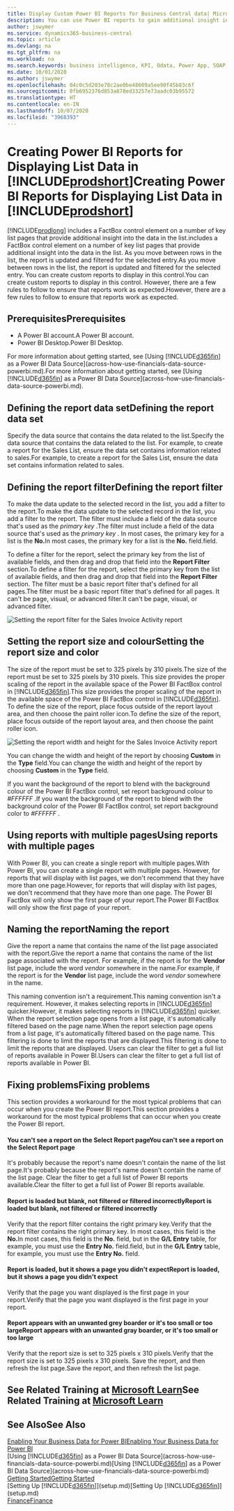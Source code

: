 ```yaml
---
title: Display Custom Power BI Reports for Business Central data| Microsoft Docs
description: You can use Power BI reports to gain additional insight into data in lists.
author: jswymer
ms.service: dynamics365-business-central
ms.topic: article
ms.devlang: na
ms.tgt_pltfrm: na
ms.workload: na
ms.search.keywords: business intelligence, KPI, Odata, Power App, SOAP, analysis
ms.date: 10/01/2020
ms.author: jswymer
ms.openlocfilehash: 04c0c5d203e78c2ae0be48609a5ee90f45b83c6f
ms.sourcegitcommit: 0fb6952376d853a878ed33257e73aadc03b95572
ms.translationtype: HT
ms.contentlocale: en-IN
ms.lasthandoff: 10/07/2020
ms.locfileid: "3968393"
---
```

# <a name="creating-power-bi-reports-for-displaying-list-data-in-prodshort"></a><span data-ttu-id="e1e84-103">Creating Power BI Reports for Displaying List Data in [!INCLUDE[prodshort](includes/prodshort.md)]</span><span class="sxs-lookup"><span data-stu-id="e1e84-103">Creating Power BI Reports for Displaying List Data in [!INCLUDE[prodshort](includes/prodshort.md)]</span></span>

[!INCLUDE[prodlong](includes/prodlong.md)] <span data-ttu-id="e1e84-104">includes a FactBox control element on a number of key list pages that provide additional insight into the data in the list.</span><span class="sxs-lookup"><span data-stu-id="e1e84-104">includes a FactBox control element on a number of key list pages that provide additional insight into the data in the list.</span></span> <span data-ttu-id="e1e84-105">As you move between rows in the list, the report is updated and filtered for the selected entry.</span><span class="sxs-lookup"><span data-stu-id="e1e84-105">As you move between rows in the list, the report is updated and filtered for the selected entry.</span></span> <span data-ttu-id="e1e84-106">You can create custom reports to display in this control.</span><span class="sxs-lookup"><span data-stu-id="e1e84-106">You can create custom reports to display in this control.</span></span> <span data-ttu-id="e1e84-107">However, there are a few rules to follow to ensure that reports work as expected.</span><span class="sxs-lookup"><span data-stu-id="e1e84-107">However, there are a few rules to follow to ensure that reports work as expected.</span></span>  

## <a name="prerequisites"></a><span data-ttu-id="e1e84-108">Prerequisites</span><span class="sxs-lookup"><span data-stu-id="e1e84-108">Prerequisites</span></span>

- <span data-ttu-id="e1e84-109">A Power BI account.</span><span class="sxs-lookup"><span data-stu-id="e1e84-109">A Power BI account.</span></span>
- <span data-ttu-id="e1e84-110">Power BI Desktop.</span><span class="sxs-lookup"><span data-stu-id="e1e84-110">Power BI Desktop.</span></span>

<span data-ttu-id="e1e84-111">For more information about getting started, see [Using [!INCLUDE[d365fin](includes/d365fin_md.md)] as a Power BI Data Source](across-how-use-financials-data-source-powerbi.md).</span><span class="sxs-lookup"><span data-stu-id="e1e84-111">For more information about getting started, see [Using [!INCLUDE[d365fin](includes/d365fin_md.md)] as a Power BI Data Source](across-how-use-financials-data-source-powerbi.md).</span></span>

## <a name="defining-the-report-data-set"></a><span data-ttu-id="e1e84-112">Defining the report data set</span><span class="sxs-lookup"><span data-stu-id="e1e84-112">Defining the report data set</span></span>

<span data-ttu-id="e1e84-113">Specify the data source that contains the data related to the list.</span><span class="sxs-lookup"><span data-stu-id="e1e84-113">Specify the data source that contains the data related to the list.</span></span> <span data-ttu-id="e1e84-114">For example, to create a report for the Sales List, ensure the data set contains information related to sales.</span><span class="sxs-lookup"><span data-stu-id="e1e84-114">For example, to create a report for the Sales List, ensure the data set contains information related to sales.</span></span>  

## <a name="defining-the-report-filter"></a><span data-ttu-id="e1e84-115">Defining the report filter</span><span class="sxs-lookup"><span data-stu-id="e1e84-115">Defining the report filter</span></span>

<span data-ttu-id="e1e84-116">To make the data update to the selected record in the list, you add a filter to the report.</span><span class="sxs-lookup"><span data-stu-id="e1e84-116">To make the data update to the selected record in the list, you add a filter to the report.</span></span> <span data-ttu-id="e1e84-117">The filter must include a field of the data source that's used as the *primary key* .</span><span class="sxs-lookup"><span data-stu-id="e1e84-117">The filter must include a field of the data source that's used as the *primary key* .</span></span> <span data-ttu-id="e1e84-118">In most cases, the primary key for a list is the **No.**</span><span class="sxs-lookup"><span data-stu-id="e1e84-118">In most cases, the primary key for a list is the **No.**</span></span> <span data-ttu-id="e1e84-119">field.</span><span class="sxs-lookup"><span data-stu-id="e1e84-119">field.</span></span>

<span data-ttu-id="e1e84-120">To define a filter for the report, select the primary key from the list of available fields, and then drag and drop that field into the **Report Filter** section.</span><span class="sxs-lookup"><span data-stu-id="e1e84-120">To define a filter for the report, select the primary key from the list of available fields, and then drag and drop that field into the **Report Filter** section.</span></span> <span data-ttu-id="e1e84-121">The filter must be a basic report filter that's defined for all pages.</span><span class="sxs-lookup"><span data-stu-id="e1e84-121">The filter must be a basic report filter that's defined for all pages.</span></span> <span data-ttu-id="e1e84-122">It can't be page, visual, or advanced filter.</span><span class="sxs-lookup"><span data-stu-id="e1e84-122">It can't be page, visual, or advanced filter.</span></span>

![Setting the report filter for the Sales Invoice Activity report](./media/across-how-use-powerbi-reports-factbox/financials-powerbi-report-filter-v3.png)

## <a name="setting-the-report-size-and-color"></a><span data-ttu-id="e1e84-124">Setting the report size and colour</span><span class="sxs-lookup"><span data-stu-id="e1e84-124">Setting the report size and color</span></span>

<span data-ttu-id="e1e84-125">The size of the report must be set to 325 pixels by 310 pixels.</span><span class="sxs-lookup"><span data-stu-id="e1e84-125">The size of the report must be set to 325 pixels by 310 pixels.</span></span> <span data-ttu-id="e1e84-126">This size provides the proper scaling of the report in the available space of the Power BI FactBox control in [!INCLUDE[d365fin](includes/d365fin_md.md)].</span><span class="sxs-lookup"><span data-stu-id="e1e84-126">This size provides the proper scaling of the report in the available space of the Power BI FactBox control in [!INCLUDE[d365fin](includes/d365fin_md.md)].</span></span> <span data-ttu-id="e1e84-127">To define the size of the report, place focus outside of the report layout area, and then choose the paint roller icon.</span><span class="sxs-lookup"><span data-stu-id="e1e84-127">To define the size of the report, place focus outside of the report layout area, and then choose the paint roller icon.</span></span>

![Setting the report width and height for the Sales Invoice Activity report](./media/across-how-use-powerbi-reports-factbox/financials-powerbi-report-sizing-v3.png)

<span data-ttu-id="e1e84-129">You can change the width and height of the report by choosing **Custom** in the **Type** field.</span><span class="sxs-lookup"><span data-stu-id="e1e84-129">You can change the width and height of the report by choosing **Custom** in the **Type** field.</span></span>

<span data-ttu-id="e1e84-130">If you want the background of the report to blend with the background colour of the Power BI FactBox control, set report background colour to *#FFFFFF* .</span><span class="sxs-lookup"><span data-stu-id="e1e84-130">If you want the background of the report to blend with the background color of the Power BI FactBox control, set report background color to *#FFFFFF* .</span></span> 

## <a name="using-reports-with-multiple-pages"></a><span data-ttu-id="e1e84-131">Using reports with multiple pages</span><span class="sxs-lookup"><span data-stu-id="e1e84-131">Using reports with multiple pages</span></span>

<span data-ttu-id="e1e84-132">With Power BI, you can create a single report with multiple pages.</span><span class="sxs-lookup"><span data-stu-id="e1e84-132">With Power BI, you can create a single report with multiple pages.</span></span> <span data-ttu-id="e1e84-133">However, for reports that will display with list pages, we don't recommend that they have more than one page.</span><span class="sxs-lookup"><span data-stu-id="e1e84-133">However, for reports that will display with list pages, we don't recommend that they have more than one page.</span></span> <span data-ttu-id="e1e84-134">The Power BI FactBox will only show the first page of your report.</span><span class="sxs-lookup"><span data-stu-id="e1e84-134">The Power BI FactBox will only show the first page of your report.</span></span>

## <a name="naming-the-report"></a><span data-ttu-id="e1e84-135">Naming the report</span><span class="sxs-lookup"><span data-stu-id="e1e84-135">Naming the report</span></span>

<span data-ttu-id="e1e84-136">Give the report a name that contains the name of the list page associated with the report.</span><span class="sxs-lookup"><span data-stu-id="e1e84-136">Give the report a name that contains the name of the list page associated with the report.</span></span> <span data-ttu-id="e1e84-137">For example, if the report is for the **Vendor** list page, include the word *vendor* somewhere in the name.</span><span class="sxs-lookup"><span data-stu-id="e1e84-137">For example, if the report is for the **Vendor** list page, include the word *vendor* somewhere in the name.</span></span>  

<span data-ttu-id="e1e84-138">This naming convention isn't a requirement.</span><span class="sxs-lookup"><span data-stu-id="e1e84-138">This naming convention isn't a requirement.</span></span> <span data-ttu-id="e1e84-139">However, it makes selecting reports in [!INCLUDE[d365fin](includes/d365fin_md.md)] quicker.</span><span class="sxs-lookup"><span data-stu-id="e1e84-139">However, it makes selecting reports in [!INCLUDE[d365fin](includes/d365fin_md.md)] quicker.</span></span> <span data-ttu-id="e1e84-140">When the report selection page opens from a list page, it's automatically filtered based on the page name.</span><span class="sxs-lookup"><span data-stu-id="e1e84-140">When the report selection page opens from a list page, it's automatically filtered based on the page name.</span></span> <span data-ttu-id="e1e84-141">This filtering is done to limit the reports that are displayed.</span><span class="sxs-lookup"><span data-stu-id="e1e84-141">This filtering is done to limit the reports that are displayed.</span></span> <span data-ttu-id="e1e84-142">Users can clear the filter to get a full list of reports available in Power BI.</span><span class="sxs-lookup"><span data-stu-id="e1e84-142">Users can clear the filter to get a full list of reports available in Power BI.</span></span>  

## <a name="fixing-problems"></a><span data-ttu-id="e1e84-143">Fixing problems</span><span class="sxs-lookup"><span data-stu-id="e1e84-143">Fixing problems</span></span>

<span data-ttu-id="e1e84-144">This section provides a workaround for the most typical problems that can occur when you create the Power BI report.</span><span class="sxs-lookup"><span data-stu-id="e1e84-144">This section provides a workaround for the most typical problems that can occur when you create the Power BI report.</span></span>  

#### <a name="you-cant-see-a-report-on-the-select-report-page"></a><span data-ttu-id="e1e84-145">You can't see a report on the Select Report page</span><span class="sxs-lookup"><span data-stu-id="e1e84-145">You can't see a report on the Select Report page</span></span>

<span data-ttu-id="e1e84-146">It's probably because the report's name doesn't contain the name of the list page.</span><span class="sxs-lookup"><span data-stu-id="e1e84-146">It's probably because the report's name doesn't contain the name of the list page.</span></span> <span data-ttu-id="e1e84-147">Clear the filter to get a full list of Power BI reports available.</span><span class="sxs-lookup"><span data-stu-id="e1e84-147">Clear the filter to get a full list of Power BI reports available.</span></span>  

#### <a name="report-is-loaded-but-blank-not-filtered-or-filtered-incorrectly"></a><span data-ttu-id="e1e84-148">Report is loaded but blank, not filtered or filtered incorrectly</span><span class="sxs-lookup"><span data-stu-id="e1e84-148">Report is loaded but blank, not filtered or filtered incorrectly</span></span>

<span data-ttu-id="e1e84-149">Verify that the report filter contains the right primary key.</span><span class="sxs-lookup"><span data-stu-id="e1e84-149">Verify that the report filter contains the right primary key.</span></span> <span data-ttu-id="e1e84-150">In most cases, this field is the **No.**</span><span class="sxs-lookup"><span data-stu-id="e1e84-150">In most cases, this field is the **No.**</span></span> <span data-ttu-id="e1e84-151">field, but in the **G/L Entry** table, for example, you must use the **Entry No.** field.</span><span class="sxs-lookup"><span data-stu-id="e1e84-151">field, but in the **G/L Entry** table, for example, you must use the **Entry No.** field.</span></span>

#### <a name="report-is-loaded-but-it-shows-a-page-you-didnt-expect"></a><span data-ttu-id="e1e84-152">Report is loaded, but it shows a page you didn't expect</span><span class="sxs-lookup"><span data-stu-id="e1e84-152">Report is loaded, but it shows a page you didn't expect</span></span>

<span data-ttu-id="e1e84-153">Verify that the page you want displayed is the first page in your report.</span><span class="sxs-lookup"><span data-stu-id="e1e84-153">Verify that the page you want displayed is the first page in your report.</span></span>  

#### <a name="report-appears-with-an-unwanted-gray-boarder-or-its-too-small-or-too-large"></a><span data-ttu-id="e1e84-154">Report appears with an unwanted grey boarder or it's too small or too large</span><span class="sxs-lookup"><span data-stu-id="e1e84-154">Report appears with an unwanted gray boarder, or it's too small or too large</span></span>

<span data-ttu-id="e1e84-155">Verify that the report size is set to 325 pixels x 310 pixels.</span><span class="sxs-lookup"><span data-stu-id="e1e84-155">Verify that the report size is set to 325 pixels x 310 pixels.</span></span> <span data-ttu-id="e1e84-156">Save the report, and then refresh the list page.</span><span class="sxs-lookup"><span data-stu-id="e1e84-156">Save the report, and then refresh the list page.</span></span>  

## <a name="see-related-training-at-microsoft-learn"></a><span data-ttu-id="e1e84-157">See Related Training at [Microsoft Learn](/learn/modules/configure-powerbi-excel-dynamics-365-business-central/index)</span><span class="sxs-lookup"><span data-stu-id="e1e84-157">See Related Training at [Microsoft Learn](/learn/modules/configure-powerbi-excel-dynamics-365-business-central/index)</span></span>

## <a name="see-also"></a><span data-ttu-id="e1e84-158">See Also</span><span class="sxs-lookup"><span data-stu-id="e1e84-158">See Also</span></span>

[<span data-ttu-id="e1e84-159">Enabling Your Business Data for Power BI</span><span class="sxs-lookup"><span data-stu-id="e1e84-159">Enabling Your Business Data for Power BI</span></span>](admin-powerbi.md)  
<span data-ttu-id="e1e84-160">[Using [!INCLUDE[d365fin](includes/d365fin_md.md)] as a Power BI Data Source](across-how-use-financials-data-source-powerbi.md)</span><span class="sxs-lookup"><span data-stu-id="e1e84-160">[Using [!INCLUDE[d365fin](includes/d365fin_md.md)] as a Power BI Data Source](across-how-use-financials-data-source-powerbi.md)</span></span>  
[<span data-ttu-id="e1e84-161">Getting Started</span><span class="sxs-lookup"><span data-stu-id="e1e84-161">Getting Started</span></span>](product-get-started.md)  
<span data-ttu-id="e1e84-162">[Setting Up [!INCLUDE[d365fin](includes/d365fin_md.md)]](setup.md)</span><span class="sxs-lookup"><span data-stu-id="e1e84-162">[Setting Up [!INCLUDE[d365fin](includes/d365fin_md.md)]](setup.md)</span></span>  
[<span data-ttu-id="e1e84-163">Finance</span><span class="sxs-lookup"><span data-stu-id="e1e84-163">Finance</span></span>](finance.md)  
